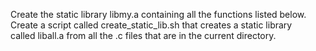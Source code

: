Create the static library libmy.a containing all the functions listed below.
Create a script called create_static_lib.sh that creates a static library called liball.a from all the .c files that are in the current directory.
